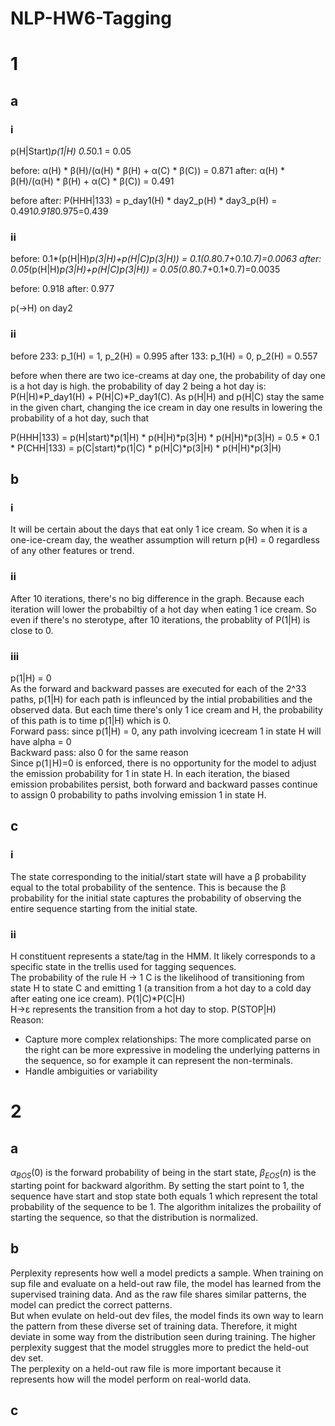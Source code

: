 # NLP-HW6-Tagging
# 1
## a
### i
p(H|Start)*p(1|H) 0.5*0.1 = 0.05

before: α(H) * β(H)/(α(H) * β(H) + α(C) * β(C)) = 0.871
after: α(H) * β(H)/(α(H) * β(H) + α(C) * β(C)) = 0.491

before
after: P(HHH|133) = p_day1(H) * day2_p(H) * day3_p(H) = 0.491*0.918*0.975=0.439



### ii
before: 0.1*(p(H|H)*p(3|H)+p(H|C)*p(3|H)) = 0.1*(0.8*0.7+0.1*0.7)=0.0063
after: 0.05*(p(H|H)*p(3|H)+p(H|C)*p(3|H)) = 0.05*(0.8*0.7+0.1*0.7)=0.0035



before: 0.918
after: 0.977

p(->H) on day2


### ii
before 233: p_1(H) = 1, p_2(H) = 0.995
after 133: p_1(H) = 0, p_2(H) = 0.557

before when there are two ice-creams at day one, the probability of day one is a hot day is high. the probability of day 2 being a hot day is: P(H|H)*P_day1(H) + P(H|C)*P_day1(C). As p(H|H) and p(H|C) stay the same in the given chart, changing the ice cream in day one results in lowering the probability of a hot day, such that 

P(HHH|133) = p(H|start)*p(1|H) * p(H|H)*p(3|H) * p(H|H)*p(3|H)
            = 0.5 * 0.1 * 
P(CHH|133) = p(C|start)*p(1|C) * p(H|C)*p(3|H) * p(H|H)*p(3|H)


## b
### i
It will be certain about the days that eat only 1 ice cream. So when it is a one-ice-cream day, the weather assumption will return p(H) = 0 regardless of any other features or trend.

### ii
After 10 iterations, there's no big difference in the graph. Because each iteration will lower the probabiltiy of a hot day when eating 1 ice cream. So even if there's no sterotype, after 10 iterations, the probablity of P(1|H) is close to 0.

### iii
p(1|H) = 0 <br>
As the forward and backward passes are executed for each of the 2^33 paths, p(1|H) for each path is infleunced by the intial probabilities and the observed data. But each time there's only 1 ice cream and H, the probability of this path is to time p(1|H) which is 0.<br>
Forward pass: since p(1|H) = 0, any path involving icecream 1 in state H will have alpha = 0<br>
Backward pass: also 0 for the same reason<br>
Since p(1∣H)=0 is enforced, there is no opportunity for the model to adjust the emission probability for 1 in state H. In each iteration, the biased emission probabilites persist, both forward and backward passes continue to assign 0 probability to paths involving emission 1 in state H.


## c
### i
The state corresponding to the initial/start state will have a β probability equal to the total probability of the sentence. This is because the β probability for the initial state captures the probability of observing the entire sequence starting from the initial state.

### ii
H constituent represents a state/tag in the HMM. It likely corresponds to a specific state in the trellis used for tagging sequences. <br>
The probability of the rule H -> 1 C is the likelihood of transitioning from state H to state C and emitting 1 (a transition from a hot day to a cold day after eating one ice cream). P(1|C)*P(C|H) <br>
H->ε represents the transition from a hot day to stop. P(STOP|H) <br>
Reason:
- Capture more complex relationships: The more complicated parse on the right can be more expressive in modeling the underlying patterns in the sequence, so for example it can represent the non-terminals.
- Handle ambiguities or variability

# 2
## a
$α_{BOS}(0)$ is the forward probability of being in the start state, $β_{EOS}(n)$ is the starting point for backward algorithm. By setting the start point to 1, the sequence have start and stop state both equals 1 which represent the total probability of the sequence to be 1. The algorithm initalizes the probaility of starting the sequence, so that the distribution is normalized.

## b
Perplexity represents how well a model predicts a sample. When training on sup file and evaluate on a held-out raw file, the model has learned from the supervised training data. And as the raw file shares similar patterns, the model can predict the correct patterns. <br>
But when evulate on held-out dev files, the model finds its own way to learn the pattern from these diverse set of training data. Therefore, it might deviate in some way from the distribution seen during training. The higher perplexity suggest that the model struggles more to predict the held-out dev set. <br>
The perplexity on a held-out raw file is more important because it represents how will the model perform on real-world data.

## c

